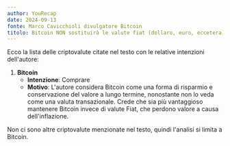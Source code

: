 ```yaml
---
author: YouRecap
date: 2024-09-13
fonte: Marco Cavicchioli divulgatore Bitcoin
titolo: Bitcoin NON sostituirà le valute fiat (dollaro, euro, eccetera)
---
```


Ecco la lista delle criptovalute citate nel testo con le relative intenzioni dell'autore:

1. **Bitcoin**
   - **Intenzione**: Comprare
   - **Motivo**: L'autore considera Bitcoin come una forma di risparmio e conservazione del valore a lungo termine, nonostante non lo veda come una valuta transazionale. Crede che sia più vantaggioso mantenere Bitcoin invece di valute Fiat, che perdono valore a causa dell'inflazione.

Non ci sono altre criptovalute menzionate nel testo, quindi l'analisi si limita a Bitcoin.
